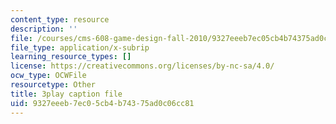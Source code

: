 ```yaml
---
content_type: resource
description: ''
file: /courses/cms-608-game-design-fall-2010/9327eeeb7ec05cb4b74375ad0c06cc81_68566.vtt
file_type: application/x-subrip
learning_resource_types: []
license: https://creativecommons.org/licenses/by-nc-sa/4.0/
ocw_type: OCWFile
resourcetype: Other
title: 3play caption file
uid: 9327eeeb-7ec0-5cb4-b743-75ad0c06cc81
---
```

